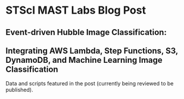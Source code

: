 # STScI MAST Labs Blog Post

## Event-driven Hubble Image Classification:<br><br>Integrating AWS Lambda, Step Functions, S3, DynamoDB, and Machine Learning Image Classification

Data and scripts featured in the post (currently being reviewed to be published).

